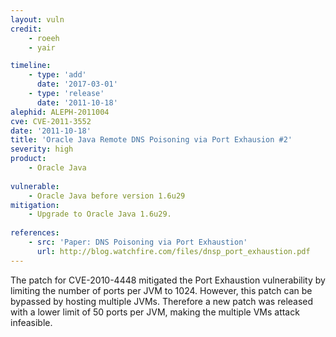 ```yaml
---
layout: vuln
credit:
    - roeeh
    - yair

timeline:
    - type: 'add'
      date: '2017-03-01'
    - type: 'release'
      date: '2011-10-18' 
alephid: ALEPH-2011004
cve: CVE-2011-3552
date: '2011-10-18'
title: 'Oracle Java Remote DNS Poisoning via Port Exhausion #2'
severity: high
product:
    - Oracle Java
    
vulnerable:
    - Oracle Java before version 1.6u29
mitigation:
    - Upgrade to Oracle Java 1.6u29.
    
references:
    - src: 'Paper: DNS Poisoning via Port Exhaustion'
      url: http://blog.watchfire.com/files/dnsp_port_exhaustion.pdf
---
```

The patch for CVE-2010-4448 mitigated the Port Exhaustion vulnerability by limiting the number of ports per JVM to 1024. However, this patch can be bypassed by hosting multiple JVMs. Therefore a new patch was released with a lower limit of 50 ports per JVM, making the multiple VMs attack infeasible.
